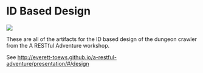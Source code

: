 # ID Based Design

<img src="http://online.swagger.io/validator?url=https://raw.githubusercontent.com/everett-toews/a-restful-adventure/gh-pages/design/id-based/swagger.json">

These are all of the artifacts for the ID based design of the dungeon crawler from the A RESTful Adventure workshop.

See http://everett-toews.github.io/a-restful-adventure/presentation/#/design